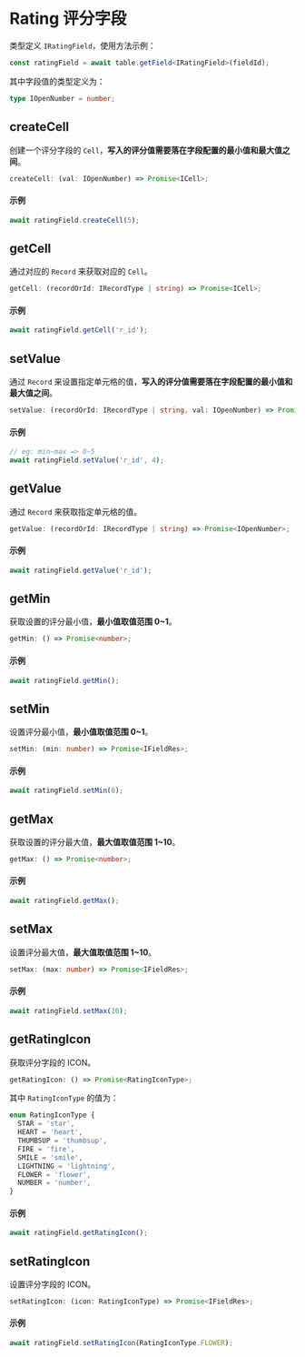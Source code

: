 # Rating 评分字段
类型定义 `IRatingField`，使用方法示例：
```typescript
const ratingField = await table.getField<IRatingField>(fieldId);
```
其中字段值的类型定义为：
```typescript
type IOpenNumber = number;
```

## createCell
创建一个评分字段的 `Cell`，**写入的评分值需要落在字段配置的最小值和最大值之间**。
```typescript
createCell: (val: IOpenNumber) => Promise<ICell>;
```

#### 示例
```typescript
await ratingField.createCell(5);
```

## getCell
通过对应的 `Record` 来获取对应的 `Cell`。
```typescript
getCell: (recordOrId: IRecordType | string) => Promise<ICell>;
```

#### 示例
```typescript
await ratingField.getCell('r_id');
```

## setValue
通过 `Record` 来设置指定单元格的值，**写入的评分值需要落在字段配置的最小值和最大值之间**。
```typescript
setValue: (recordOrId: IRecordType | string, val: IOpenNumber) => Promise<boolean>;
```

#### 示例
```typescript
// eg: min~max => 0~5
await ratingField.setValue('r_id', 4);
```

## getValue
通过 `Record` 来获取指定单元格的值。
```typescript
getValue: (recordOrId: IRecordType | string) => Promise<IOpenNumber>;
```

#### 示例
```typescript
await ratingField.getValue('r_id');
```

## getMin
获取设置的评分最小值，**最小值取值范围 0~1**。
```typescript
getMin: () => Promise<number>;
```
#### 示例
```typescript
await ratingField.getMin();
```

## setMin
设置评分最小值，**最小值取值范围 0~1**。
```typescript
setMin: (min: number) => Promise<IFieldRes>;
```
#### 示例
```typescript
await ratingField.setMin(0);
```

## getMax
获取设置的评分最大值，**最大值取值范围 1~10**。
```typescript
getMax: () => Promise<number>;
```

#### 示例
```typescript
await ratingField.getMax();
```

## setMax
设置评分最大值，**最大值取值范围 1~10**。
```typescript
setMax: (max: number) => Promise<IFieldRes>;
```

#### 示例
```typescript
await ratingField.setMax(10);
```

## getRatingIcon
获取评分字段的 ICON。
```typescript
getRatingIcon: () => Promise<RatingIconType>;
```
其中 `RatingIconType` 的值为：
```typescript
enum RatingIconType {
  STAR = 'star',
  HEART = 'heart',
  THUMBSUP = 'thumbsup',
  FIRE = 'fire',
  SMILE = 'smile',
  LIGHTNING = 'lightning',
  FLOWER = 'flower',
  NUMBER = 'number',
}
```

#### 示例
```typescript
await ratingField.getRatingIcon();
```

## setRatingIcon
设置评分字段的 ICON。

```typescript
setRatingIcon: (icon: RatingIconType) => Promise<IFieldRes>;
```

#### 示例
```typescript
await ratingField.setRatingIcon(RatingIconType.FLOWER);
```